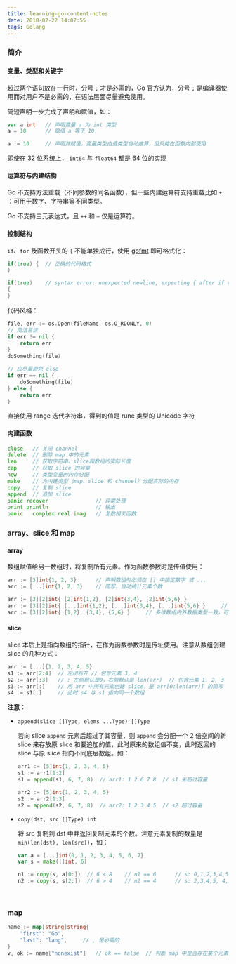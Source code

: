 ```yaml
---
title: learning-go-content-notes
date: 2018-02-22 14:07:55
tags: Golang
---
```




### 简介

#### 变量、类型和关键字

超过两个语句放在一行时，分号 `;` 才是必需的，Go 官方认为，分号 `;` 是编译器使用而对用户不是必需的，在语法层面尽量避免使用。

简短声明一步完成了声明和赋值，如：

```go
var a int	// 声明变量 a 为 int 类型
a = 10		// 赋值 a 等于 10

a := 10		// 声明并赋值，变量类型由值类型自动推算，但只能在函数内部使用
```

即使在 32 位系统上， `int64` 与 `float64` 都是 64 位的实现



#### 运算符与内建结构

Go 不支持方法重载（不同参数的同名函数），但一些内建运算符支持重载比如 `+` ：可用于数字、字符串等不同类型。

Go 不支持三元表达式，且 `++` 和 `—` 仅是运算符。



#### 控制结构

`if`、`for` 及函数开头的 `{` 不能单独成行，使用 [gofmt](https://golang.org/cmd/gofmt/) 即可格式化：

```go
if(true) {	// 正确的代码格式
}	

if(true)	// syntax error: unexpected newline, expecting { after if clause
{
}
```

代码风格：

```go
file, err := os.Open(fileName, os.O_RDONLY, 0)
// 简洁易读
if err != nil {
	return err
}
doSomething(file)

// 应尽量避免 else
if err == nil {
    doSomething(file)
} else {
 	return err   
}
```

直接使用 range 迭代字符串，得到的值是 rune 类型的 Unicode 字符



#### 内建函数

```go
close	// 关闭 channel
delete 	// 删除 map 中的元素
len		// 获取字符串、slice和数组的实际长度
cap		// 获取 slice 的容量
new		// 类型变量的内存分配
make	// 为内建类型（map、slice 和 channel）分配实际的内存
copy	// 复制 slice
append	// 追加 slice
panic recover				// 异常处理
print println				// 输出
panic	complex real imag	// 复数相关函数
```



### array、slice 和 map

#### array

数组赋值给另一数组时，将复制所有元素。作为函数参数时是传值使用：

```go
arr := [3]int{1, 2, 3}		// 声明数组时必须在 [] 中指定数字 或 ...
arr := [...]int{1, 2, 3}	// 简写，自动统计元素个数

arr := [3][2]int{ [2]int{1,2}, [2]int{3,4}, [2]int{5,6} }
arr := [3][2]int{ [...]int{1,2}, [...]int{3,4}, [...]int{5,6} }		// 简写
arr := [3][2]int{ {1,2}, {3,4}, {5,6} }		// 多维数组内外数据类型一致，可省略内部元素类型
```

#### slice

slice 本质上是指向数组的指针，在作为函数参数时是传址使用。注意从数组创建 slice 的几种方式：

```go
arr := [...]{1, 2, 3, 4, 5}
s1 := arr[2:4]	// 左闭右开	// 包含元素 3, 4
s2 := arr[:3]	// : 左侧默认是0，右侧默认是 len(arr)	// 包含元素 1, 2, 3
s3 := arr[:]	// 用 arr 中所有元素创建 slice，是 arr[0:len(arr)] 的简写
s4 := s1[:]		// 此时 s4 与 s1 指向同一个数组
```

**注意**：

- `append(slice []Type, elems ...Type) []Type`

  若向 slice `append` 元素后超过了其容量，则 `append` 会分配一个 2 倍空间的新 slice 来存放原 slice 和要追加的值，此时原来的数组值不变，此时返回的 slice 与原 slice 指向不同底层数组。如：

  ```go
  arr1 := [5]int{1, 2, 3, 4, 5}
  s1 := arr1[1:2]
  s1 = append(s1, 6, 7, 8)	// arr1: 1 2 6 7 8	// s1 未超过容量

  arr2 := [5]int{1, 2, 3, 4, 5}
  s2 := arr2[1:3]
  s2 = append(s2, 6, 7, 8)	// arr2: 1 2 3 4 5	// s2 超过容量
  ```

- `copy(dst, src []Type) int`

  将 src 复制到 dst 中并返回复制元素的个数。注意元素复制的数量是 `min(len(dst), len(src))`，如：

  ```go
  var a = [...]int{0, 1, 2, 3, 4, 5, 6, 7}
  var s = make([]int, 6)

  n1 := copy(s, a[0:])	// 6 < 8 	// n1 == 6		// s: 0,1,2,3,4,5
  n2 := copy(s, s[2:])	// 6 > 4 	// n2 == 4		// s: 2,3,4,5, 4,5
  ```

  ​

### map

```go
name := map[string]string{
	"first": "Go",
	"last": "lang",		// , 是必需的
}
v, ok := name["nonexist"]	// ok == false	// 判断 map 中是否存在某个元素
```























